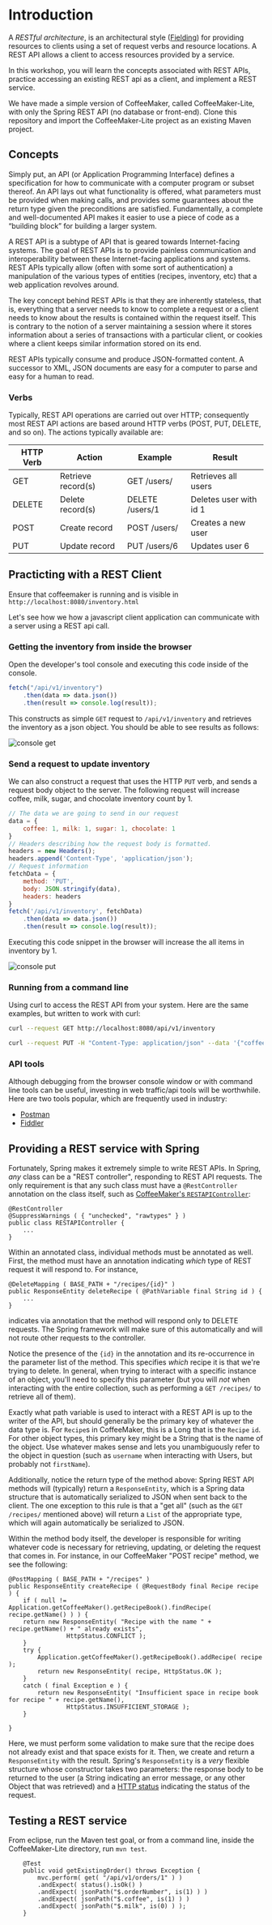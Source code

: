 # Introduction

A *RESTful architecture*, is an architectural style ([Fielding](https://www.ics.uci.edu/~fielding/pubs/dissertation/top.htm)) for providing resources to clients using a set of request verbs and resource locations. A REST API allows a client to access resources provided by a service.

In this workshop, you will learn the concepts associated with REST APIs, practice accessing an existing REST api as a client, and implement a REST service.

We have made a simple version of CoffeeMaker, called CoffeeMaker-Lite, with only the Spring REST API (no database or front-end). Clone this repository and import the CoffeeMaker-Lite project as an existing Maven project.

## Concepts

Simply put, an API (or Application Programming Interface) defines a specification for how to communicate with a computer program or subset thereof. An API lays out what functionality is offered, what parameters must be provided when making calls, and provides some guarantees about the return type given the preconditions are satisfied. Fundamentally, a complete and well-documented API makes it easier to use a piece of code as a “building block” for building a larger system.

A REST API is a subtype of API that is geared towards Internet-facing systems. The goal of REST APIs is to provide painless communication and interoperability between these Internet-facing applications and systems. REST APIs typically allow (often with some sort of authentication) a manipulation of the various types of entities (recipes, inventory, etc) that a web application revolves around.

The key concept behind REST APIs is that they are inherently stateless, that is, everything that a server needs to know to complete a request or a client needs to know about the results is contained within the request itself. This is contrary to the notion of a server maintaining a session where it stores information about a series of transactions with a particular client, or cookies where a client keeps similar information stored on its end.

REST APIs typically consume and produce JSON-formatted content. A successor to XML, JSON documents are easy for a computer to parse and easy for a human to read.

### Verbs

Typically, REST API operations are carried out over HTTP; consequently most REST API actions are based around HTTP verbs (POST, PUT, DELETE, and so on). The actions typically available are:

| HTTP Verb	| Action             |	Example	       |Result  | 
| --------- | ------------------ | --------------- |------- |
| GET	    | Retrieve record(s) | GET /users/	   | Retrieves all users|
| DELETE	| Delete record(s)	 | DELETE /users/1 | Deletes user with id 1|
| POST	    | Create record	     | POST /users/	   | Creates a new user|
| PUT	    | Update record	     | PUT /users/6	   | Updates user 6|

## Practicting with a REST Client

Ensure that coffeemaker is running and is visible in `http://localhost:8080/inventory.html`

Let's see how we how a javascript client application can communicate with a server using a REST api call.

### Getting the inventory from inside the browser

Open the developer's tool console and executing this code inside of the console.

```Javascript
fetch("/api/v1/inventory")
    .then(data => data.json())
    .then(result => console.log(result));
```

This constructs as simple `GET` request to `/api/v1/inventory` and retrieves the inventory as a json object. You should be able to see results as follows:

![console get](imgs/console_get.png)

### Send a request to update inventory

We can also construct a request that uses the HTTP `PUT` verb, and sends a request body object to the server.
The following request will increase coffee, milk, sugar, and chocolate inventory count by 1.

```Javascript
// The data we are going to send in our request
data = {
    coffee: 1, milk: 1, sugar: 1, chocolate: 1
}
// Headers describing how the request body is formatted.
headers = new Headers();
headers.append('Content-Type', 'application/json');
// Request information
fetchData = { 
    method: 'PUT', 
    body: JSON.stringify(data),
    headers: headers
}
fetch('/api/v1/inventory', fetchData)
    .then(data => data.json())
    .then(result => console.log(result));
```

Executing this code snippet in the browser will increase the all items in inventory by 1.

![console put](imgs/console_put.png)

### Running from a command line

Using curl to access the REST API from your system. Here are the same examples, but written to work with curl:

```bash
curl --request GET http://localhost:8080/api/v1/inventory
```

```bash
curl --request PUT -H "Content-Type: application/json" --data '{"coffee":1,"milk":1,"sugar":1,"chocolate":1}' http://localhost:8080/api/v1/inventory
```

### API tools

Although debugging from the browser console window or with command line tools can be useful, investing in web traffic/api tools will be worthwhile. Here are two tools popular, which are frequently used in industry:

* [Postman](https://www.getpostman.com/postman)
* [Fiddler](https://www.telerik.com/fiddler)


## Providing a REST service with Spring

Fortunately, Spring makes it extremely simple to write REST APIs.  In Spring, _any_ class can be a "REST controller", responding to REST API requests.  The only requirement is that any such class must have a `@RestController` annotation on the class itself, such as [CoffeeMaker's `RESTAPIController`](https://github.ncsu.edu/engr-csc326-staff/Onboarding/blob/master/CoffeeMaker/src/main/java/edu/ncsu/csc/coffee_maker/controllers/RESTAPIController.java):
```
@RestController
@SuppressWarnings ( { "unchecked", "rawtypes" } )
public class RESTAPIController {
    ...
}
```

Within an annotated class, individual methods must be annotated as well.  First, the method must have an annotation indicating _which_ type of REST request it will respond to.  For instance,
```
@DeleteMapping ( BASE_PATH + "/recipes/{id}" )
public ResponseEntity deleteRecipe ( @PathVariable final String id ) {
	...
}
```
indicates via annotation that the method will respond only to DELETE requests.  The Spring framework will make sure of this automatically and will not route other requests to the controller.

Notice the presence of the `{id}` in the annotation and its re-occurrence in the parameter list of the method.  This specifies _which_ recipe it is that we're trying to delete.  In general, when trying to interact with a specific instance of an object, you'll need to specify this parameter (but you will _not_ when interacting with the entire collection, such as performing a `GET /recipes/` to retrieve all of them).

Exactly what path variable is used to interact with a REST API is up to the writer of the API, but should generally be the primary key of whatever the data type is.  For `Recipe`s in CoffeeMaker, this is a Long that is the `Recipe` `id`.  For other object types, this primary key might be a String that is the name of the object.  Use whatever makes sense and lets you unambiguously refer to the object in question (such as `username` when interacting with Users, but probably not `firstName`).

Additionally, notice the return type of the method above: Spring REST API methods will (typically) return a `ResponseEntity`, which is a Spring data structure that is automatically serialized to JSON when sent back to the client.  The one exception to this rule is that a "get all" (such as the `GET /recipes/` mentioned above) will return a `List` of the appropriate type, which will again automatically be serialized to JSON.

Within the method body itself, the developer is responsible for writing whatever code is necessary for retrieving, updating, or deleting the request that comes in.  For instance, in our CoffeeMaker "POST recipe" method, we see the following:

```
@PostMapping ( BASE_PATH + "/recipes" )
public ResponseEntity createRecipe ( @RequestBody final Recipe recipe ) {
    if ( null != Application.getCoffeeMaker().getRecipeBook().findRecipe( recipe.getName() ) ) {
    return new ResponseEntity( "Recipe with the name " + recipe.getName() + " already exists",
                HttpStatus.CONFLICT );
    }
    try {
        Application.getCoffeeMaker().getRecipeBook().addRecipe( recipe );
        return new ResponseEntity( recipe, HttpStatus.OK );
    }
    catch ( final Exception e ) {
        return new ResponseEntity( "Insufficient space in recipe book for recipe " + recipe.getName(),
                HttpStatus.INSUFFICIENT_STORAGE );
    }

}
```

Here, we must perform some validation to make sure that the recipe does not already exist and that space exists for it.  Then, we create and return a `ResponseEntity` with the result.  Spring's `ResponseEntity` is a _very_ flexible structure whose constructor takes two parameters: the response body to be returned to the user (a String indicating an error message, or any other Object that was retrieved) and a [HTTP status](https://en.wikipedia.org/wiki/List_of_HTTP_status_codes) indicating the status of the request.

## Testing a REST service

From eclipse, run the Maven test goal, or from a command line, inside the CoffeeMaker-Lite directory, run `mvn test`.

```
    @Test 
    public void getExistingOrder() throws Exception {
        mvc.perform( get( "/api/v1/orders/1" ) )
        .andExpect( status().isOk() )
        .andExpect( jsonPath("$.orderNumber", is(1) ) )
        .andExpect( jsonPath("$.coffee", is(1) ) )
        .andExpect( jsonPath("$.milk", is(0) ) );
    }
```